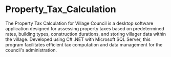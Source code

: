# Property_Tax_Calculation
The Property Tax Calculation for Village Council is a desktop software application designed for assessing property taxes based on predetermined rates, building types, construction durations, and storing villager data within the village. Developed using C# .NET with Microsoft SQL Server, this program facilitates efficient tax computation and data management for the council's administration.
